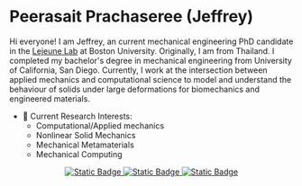 # Peerasait Prachaseree (Jeffrey)

Hi everyone! I am Jeffrey, an current mechanical engineering PhD candidate in the [Lejeune Lab](https://github.com/Lejeune-Lab/) at Boston University. Originally, I am from Thailand. I completed my bachelor's degree in mechanical engineering from University of California, San Diego. Currently, I work at the intersection between applied mechanics and computational science to model and understand the behaviour of solids under large deformations for biomechanics and engineered materials.

- 🔭 Current Research Interests: 
  - Computational/Applied mechanics
  - Nonlinear Solid Mechanics
  - Mechanical Metamaterials
  - Mechanical Computing

<div id="badges">
  <p align = "center">
  <a href="https://www.linkedin.com/in/peerasait/">
  <img alt="Static Badge" src="https://img.shields.io/badge/Linkedin-blue?style=for-the-badge&logo=linkedin">
  <a>  

  <a href="mailto:pprachas@bu.edu">
  <img alt="Static Badge" src="https://img.shields.io/badge/Gmail-white?style=for-the-badge&logo=gmail">
  <a>
    
  <a href="https://scholar.google.com/citations?user=jQ_4oT8AAAAJ">
  <img alt="Static Badge" src="https://img.shields.io/badge/Google%20Scholar-lightgray?style=for-the-badge&logo=googlescholar">
  <a>

  <p align = "center">
  
</div>
